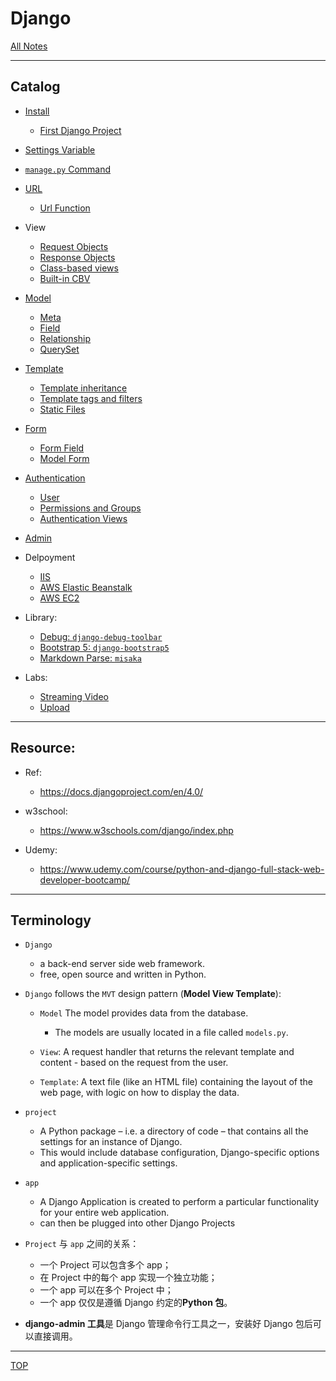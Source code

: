 # Django

[All Notes](../../index.md)

---

## Catalog

- [Install](./install/install.md)

  - [First Django Project](./install/first_project.md)

- [Settings Variable](./settings/settings_var.md)
- [`manage.py` Command](./command/command.md)

- [URL](./url/url.md)

  - [Url Function](./url/url_function.md)

- View

  - [Request Objects](./view/request.md)
  - [Response Objects](./view/response.md)
  - [Class-based views](./view/cbv.md)
  - [Built-in CBV](./view/built_cbv.md)

- [Model](./model/model.md)

  - [Meta](./model/meta.md)
  - [Field](./model/field.md)
  - [Relationship](./model/relationship.md)
  - [QuerySet](./model/queryset.md)

- [Template](./template/template.md)

  - [Template inheritance](./template/inheritance.md)
  - [Template tags and filters](./template/tag_filter.md)
  - [Static Files](./template/static_files.md)

- [Form](./form/form.md)
  - [Form Field](./form/form_field.md)
  - [Model Form](./form/modelform.md)

- [Authentication](./auth/auth.md)
  - [User](./auth/user.md)
  - [Permissions and Groups](./auth/perm.md)
  - [Authentication Views](./auth/auth_view.md)

- [Admin](./admin/admin.md)

- Delpoyment
  - [IIS](./deploy/iis.md)
  - [AWS Elastic Beanstalk](./deploy/aws_eb.md)
  - [AWS EC2](./deploy/aws_ec2.md)

- Library:
  - [Debug: `django-debug-toolbar`](./lib/toolbar.md)
  - [Bootstrap 5: `django-bootstrap5`](./lib/bootstrap.md)
  - [Markdown Parse: `misaka`](./lib/bootstrap.md)

- Labs:
  - [Streaming Video](./labs/streaming.md)
  - [Upload](./labs/upload_img.md)

---

## Resource:

- Ref:

  - https://docs.djangoproject.com/en/4.0/

- w3school:

  - https://www.w3schools.com/django/index.php

- Udemy:
  - https://www.udemy.com/course/python-and-django-full-stack-web-developer-bootcamp/

---

## Terminology

- `Django`

  - a back-end server side web framework.
  - free, open source and written in Python.

- `Django` follows the `MVT` design pattern (**Model View Template**):

  - `Model` The model provides data from the database.

    - The models are usually located in a file called `models.py`.

  - `View`: A request handler that returns the relevant template and content - based on the request from the user.
  - `Template`: A text file (like an HTML file) containing the layout of the web page, with logic on how to display the data.

- `project`

  - A Python package – i.e. a directory of code – that contains all the settings for an instance of Django.
  - This would include database configuration, Django-specific options and application-specific settings.

- `app`

  - A Django Application is created to perform a particular functionality for your entire web application.
  - can then be plugged into other Django Projects

- `Project` 与 `app` 之间的关系：

  - 一个 Project 可以包含多个 app；
  - 在 Project 中的每个 app 实现一个独立功能；
  - 一个 app 可以在多个 Project 中；
  - 一个 app 仅仅是遵循 Django 约定的**Python 包**。

- **django-admin 工具**是 Django 管理命令行工具之一，安装好 Django 包后可以直接调用。

---

[TOP](#django)